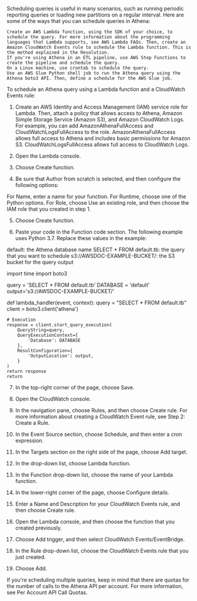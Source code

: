 



Scheduling queries is useful in many scenarios, such as running periodic reporting queries or loading new partitions on a regular interval. Here are some of the ways that you can schedule queries in Athena:

    Create an AWS Lambda function, using the SDK of your choice, to schedule the query. For more information about the programming languages that Lambda supports, see AWS Lambda FAQs. Then, create an Amazon CloudWatch Events rule to schedule the Lambda function. This is the method explained in the Resolution.
    If you're using Athena in an ETL pipeline, use AWS Step Functions to create the pipeline and schedule the query.
    On a Linux machine, use crontab to schedule the query.
    Use an AWS Glue Python shell job to run the Athena query using the Athena boto3 API. Then, define a schedule for the AWS Glue job.



To schedule an Athena query using a Lambda function and a CloudWatch Events rule:

1.    Create an AWS Identity and Access Management (IAM) service role for Lambda. Then, attach a policy that allows access to Athena, Amazon Simple Storage Service (Amazon S3), and Amazon CloudWatch Logs. For example, you can add AmazonAthenaFullAccess and CloudWatchLogsFullAccess to the role. AmazonAthenaFullAccess allows full access to Athena and includes basic permissions for Amazon S3. CloudWatchLogsFullAccess allows full access to CloudWatch Logs.

2.    Open the Lambda console.

3.    Choose Create function.

4.    Be sure that Author from scratch is selected, and then configure the following options:

For Name, enter a name for your function.
For Runtime, choose one of the Python options.
For Role, choose Use an existing role, and then choose the IAM role that you created in step 1.

5.    Choose Create function.

6.    Paste your code in the Function code section. The following example uses Python 3.7. Replace these values in the example:

default: the Athena database name
SELECT * FROM default.tb: the query that you want to schedule
s3://AWSDOC-EXAMPLE-BUCKET/: the S3 bucket for the query output

import time
import boto3

query = 'SELECT * FROM default.tb'
DATABASE = 'default'
output='s3://AWSDOC-EXAMPLE-BUCKET/'

def lambda_handler(event, context):
    query = "SELECT * FROM default.tb"
    client = boto3.client('athena')

    # Execution
    response = client.start_query_execution(
        QueryString=query,
        QueryExecutionContext={
            'Database': DATABASE
        },
        ResultConfiguration={
            'OutputLocation': output,
        }
    )
    return response
    return

7.    In the top-right corner of the page, choose Save.

8.    Open the CloudWatch console.

9.    In the navigation pane, choose Rules, and then choose Create rule. For more information about creating a CloudWatch Event rule, see Step 2: Create a Rule.

10.   In the Event Source section, choose Schedule, and then enter a cron expression.

11.   In the Targets section on the right side of the page, choose Add target.

12.   In the drop-down list, choose Lambda function.

13.   In the Function drop-down list, choose the name of your Lambda function.

14.   In the lower-right corner of the page, choose Configure details.

15.   Enter a Name and Description for your CloudWatch Events rule, and then choose Create rule.

16.   Open the Lambda console, and then choose the function that you created previously.

17.   Choose Add trigger, and then select CloudWatch Events/EventBridge.

18.   In the Rule drop-down list, choose the CloudWatch Events rule that you just created.

19.   Choose Add.

If you're scheduling multiple queries, keep in mind that there are quotas for the number of calls to the Athena API per account. For more information, see Per Account API Call Quotas.
